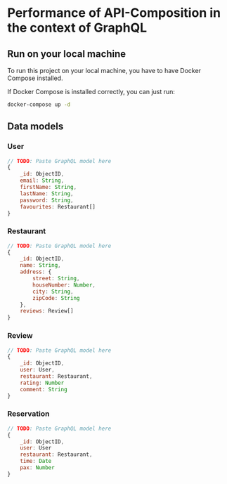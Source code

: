 # Performance of API-Composition in the context of GraphQL

## Run on your local machine

To run this project on your local machine, you have to have Docker Compose installed.

If Docker Compose is installed correctly, you can just run:

```bash
docker-compose up -d
```

## Data models

### User

```javascript
// TODO: Paste GraphQL model here
{
    _id: ObjectID,
    email: String,
    firstName: String,
    lastName: String,
    password: String,
    favourites: Restaurant[]
}
```

### Restaurant

```javascript
// TODO: Paste GraphQL model here
{
    _id: ObjectID,
    name: String,
    address: {
        street: String,
        houseNumber: Number,
        city: String,
        zipCode: String
    },
    reviews: Review[]
}
```

### Review

```javascript
// TODO: Paste GraphQL model here
{
    _id: ObjectID,
    user: User,
    restaurant: Restaurant,
    rating: Number
    comment: String
}
```

### Reservation

```javascript
// TODO: Paste GraphQL model here
{
    _id: ObjectID,
    user: User
    restaurant: Restaurant,
    time: Date
    pax: Number
}
```
